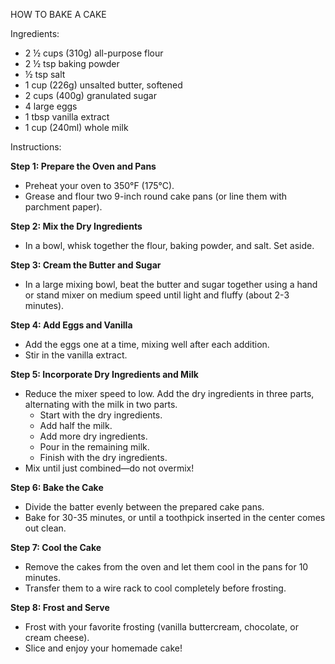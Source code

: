 HOW TO BAKE A CAKE

Ingredients:
- 2 ½ cups (310g) all-purpose flour
- 2 ½ tsp baking powder
- ½ tsp salt
- 1 cup (226g) unsalted butter, softened
- 2 cups (400g) granulated sugar
- 4 large eggs
- 1 tbsp vanilla extract
- 1 cup (240ml) whole milk

Instructions:

**Step 1: Prepare the Oven and Pans**
- Preheat your oven to 350°F (175°C).
- Grease and flour two 9-inch round cake pans (or line them with parchment paper).

**Step 2: Mix the Dry Ingredients**
- In a bowl, whisk together the flour, baking powder, and salt. Set aside.

**Step 3: Cream the Butter and Sugar**
- In a large mixing bowl, beat the butter and sugar together using a hand or stand mixer on medium speed until light and fluffy (about 2-3 minutes).

**Step 4: Add Eggs and Vanilla**
- Add the eggs one at a time, mixing well after each addition.
- Stir in the vanilla extract.

**Step 5: Incorporate Dry Ingredients and Milk**
- Reduce the mixer speed to low. Add the dry ingredients in three parts, alternating with the milk in two parts.
  - Start with the dry ingredients.
  - Add half the milk.
  - Add more dry ingredients.
  - Pour in the remaining milk.
  - Finish with the dry ingredients.
- Mix until just combined—do not overmix!

**Step 6: Bake the Cake**
- Divide the batter evenly between the prepared cake pans.
- Bake for 30-35 minutes, or until a toothpick inserted in the center comes out clean.

**Step 7: Cool the Cake**
- Remove the cakes from the oven and let them cool in the pans for 10 minutes.
- Transfer them to a wire rack to cool completely before frosting.

**Step 8: Frost and Serve**
- Frost with your favorite frosting (vanilla buttercream, chocolate, or cream cheese).
- Slice and enjoy your homemade cake!